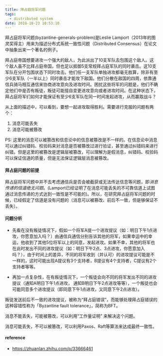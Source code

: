 ```yaml
---
title: 拜占庭将军问题
tags:
  - distributed system
date: 2018-10-23 10:53:10
---
```



拜占庭将军问题(byzantine-generals-problem)是Leslie Lamport（2013年的图灵奖得主）用来为描述分布式系统一致性问题（Distributed Consensus）在论文中抽象出来一个著名的例子。

拜占庭帝国想要进攻一个强大的敌人，为此派出了10支军队去包围这个敌人。这个敌人虽不比拜占庭帝国，但也足以抵御5支常规拜占庭军队的同时袭击。这10支军队在分开包围状态下同时攻击。他们任一支军队单独进攻都毫无胜算，除非有至少6支军队（一半以上）同时袭击才能攻下敌国。他们分散在敌国的四周，依靠通信兵骑马相互通信来协商进攻意向及进攻时间。困扰这些将军的问题是，他们不确定他们中是否有叛徒，叛徒可能擅自变更进攻意向或者进攻时间。在这种状态下，拜占庭将军们如何才能保证有至少6支军队在同一时间发起进攻，从而赢取战斗？

从上面的描述中，可以看到，要想一起进攻取得胜利。需要进行克服的问题有两个：
1. 消息可能丢失
2. 消息可能被篡改

PS: 这里的消息可以被篡改和信息论中的信息被篡改是不一样的。在信息论中消息可以通过纠错码、校验码来对消息是否被篡改过进行验证，甚至通过纠错码来进行纠错。但是这里的被篡改是逻辑层被篡改，可以理解为是假消息，纠错码、校验码可以保证信道的质量，但是无法保证逻辑层消息被篡改。

#### 拜占庭问题的前提

拜占庭将军问题中并不去考虑通信兵是否会被截获或无法传达信息等问题，即*消息传递的信道绝无问题*。(Lamport已经证明了在消息可能丢失的不可靠信道上试图通过消息传递的方式达到一致性是不可能的)。所以，在研究拜占庭将军问题的时候，已经假定了信道是没有问题的（消息可以被篡改、前后不一致，但是够保证不丢失）。

#### 问题分析

* 先看在没有叛徒情况下，假如一个将军A提一个进攻提议（如：明日下午1点进攻，你愿意加入吗？）由通信兵通信分别告诉其他的将军，如果幸运中的幸运，他收到了其他5位将军以上的同意，发起进攻。如果不幸，其他的将军也在此时发出不同的进攻提议（如：明日下午2点、3点进攻，你愿意加入吗？），由于时间上的差异，不同的将军收到（并认可）的进攻提议可能是不一样的，这时可能出现A提议有3个支持者，B提议有4个支持者，C提议有2个支持者等等。

* 再加一点复杂性，在有叛徒情况下，一个叛徒会向不同的将军发出不同的进攻提议（通知A明日下午1点进攻， 通知B明日下午2点进攻等等），一个叛徒也会可能同意多个进攻提议（即同意下午1点进攻，又同意下午2点进攻）。

叛徒发送前后不一致的进攻提议，被称为“拜占庭错误”，而能够处理拜占庭错误的这种容错性称为「Byzantine fault tolerance」，简称为BFT。

消息不能丢失，可能被篡改，可以利用“工作量证明” 来解决这个问题。

消息可能丢失，不可以被篡改，可以利用Paxos、Raft等算法来达成最终一致性。

#### reference

* https://zhuanlan.zhihu.com/p/33666461
